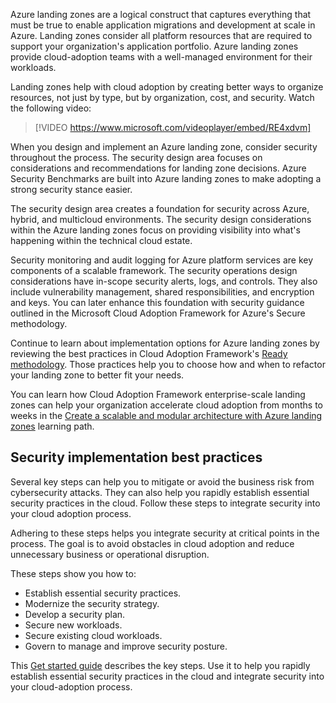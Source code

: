 Azure landing zones are a logical construct that captures everything that must be true to enable application migrations and development at scale in Azure. Landing zones consider all platform resources that are required to support your organization's application portfolio. Azure landing zones provide cloud-adoption teams with a well-managed environment for their workloads.

Landing zones help with cloud adoption by creating better ways to organize resources, not just by type, but by organization, cost, and security. Watch the following video:

> [!VIDEO https://www.microsoft.com/videoplayer/embed/RE4xdvm]

When you design and implement an Azure landing zone, consider security throughout the process. The security design area focuses on considerations and recommendations for landing zone decisions. Azure Security Benchmarks are built into Azure landing zones to make adopting a strong security stance easier.

The security design area creates a foundation for security across Azure, hybrid, and multicloud environments. The security design considerations within the Azure landing zones focus on providing visibility into what's happening within the technical cloud estate.

Security monitoring and audit logging for Azure platform services are key components of a scalable framework. The security operations design considerations have in-scope security alerts, logs, and controls. They also include vulnerability management, shared responsibilities, and encryption and keys. You can later enhance this foundation with security guidance outlined in the Microsoft Cloud Adoption Framework for Azure's Secure methodology.

Continue to learn about implementation options for Azure landing zones by reviewing the best practices in Cloud Adoption Framework's [Ready methodology](/azure/cloud-adoption-framework/ready/). Those practices help you to choose how and when to refactor your landing zone to better fit your needs.

You can learn how Cloud Adoption Framework enterprise-scale landing zones can help your organization accelerate cloud adoption from months to weeks in the [Create a scalable and modular architecture with Azure landing zones](/training/paths/enterprise-scale-architecture/) learning path.

## Security implementation best practices

Several key steps can help you to mitigate or avoid the business risk from cybersecurity attacks. They can also help you rapidly establish essential security practices in the cloud. Follow these steps to integrate security into your cloud adoption process.

Adhering to these steps helps you integrate security at critical points in the process. The goal is to avoid obstacles in cloud adoption and reduce unnecessary business or operational disruption.

These steps show you how to:

- Establish essential security practices.
- Modernize the security strategy.
- Develop a security plan.
- Secure new workloads.
- Secure existing cloud workloads.
- Govern to manage and improve security posture.

This [Get started guide](/azure/cloud-adoption-framework/get-started/security) describes the key steps. Use it to help you rapidly establish essential security practices in the cloud and integrate security into your cloud-adoption process.

